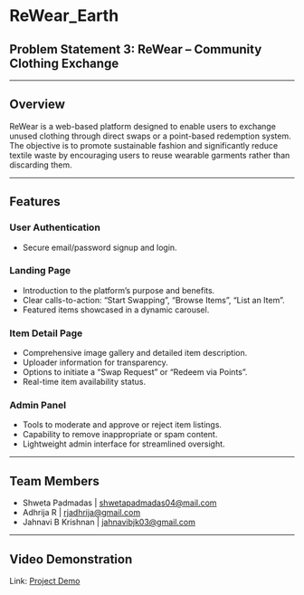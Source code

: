 # ReWear_Earth

## Problem Statement 3: ReWear – Community Clothing Exchange

---

## Overview

ReWear is a web-based platform designed to enable users to exchange unused clothing through direct swaps or a point-based redemption system. The objective is to promote sustainable fashion and significantly reduce textile waste by encouraging users to reuse wearable garments rather than discarding them.

---

## Features

### User Authentication

- Secure email/password signup and login.

### Landing Page

- Introduction to the platform’s purpose and benefits.
- Clear calls-to-action: “Start Swapping”, “Browse Items”, “List an Item”.
- Featured items showcased in a dynamic carousel.


### Item Detail Page

- Comprehensive image gallery and detailed item description.
- Uploader information for transparency.
- Options to initiate a “Swap Request” or “Redeem via Points”.
- Real-time item availability status.

### Admin Panel

- Tools to moderate and approve or reject item listings.
- Capability to remove inappropriate or spam content.
- Lightweight admin interface for streamlined oversight.

---

## Team Members

- Shweta Padmadas | shwetapadmadas04@mail.com
- Adhrija R | rjadhrija@gmail.com
- Jahnavi B Krishnan | jahnavibjk03@gmail.com

---

## Video Demonstration

Link: [Project Demo](https://drive.google.com/file/d/1B0-ALHYJ66smO30-GXXzuoS2lOR_r9Cy/view?usp=drivesdk)
